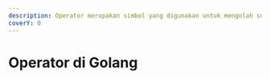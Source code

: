 ```yaml
---
description: Operator merupakan simbol yang digunakan untuk mengolah suatu data
coverY: 0
---
```


# Operator di Golang

